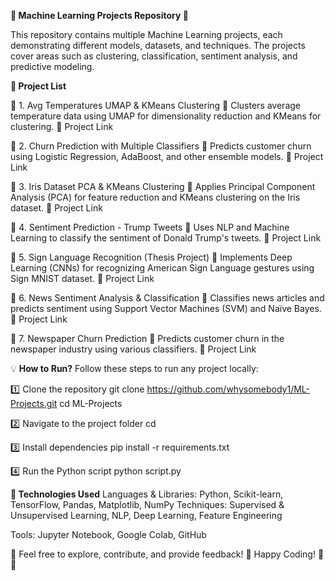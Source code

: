 **📌 Machine Learning Projects Repository 🚀**

This repository contains multiple Machine Learning projects, each demonstrating different models, datasets, and techniques. The projects cover areas such as clustering, classification, sentiment analysis, and predictive modeling.


**📂 Project List**

🔹 1. Avg Temperatures UMAP & KMeans Clustering
📌 Clusters average temperature data using UMAP for dimensionality reduction and KMeans for clustering.
🔗 Project Link

🔹 2. Churn Prediction with Multiple Classifiers
📌 Predicts customer churn using Logistic Regression, AdaBoost, and other ensemble models.
🔗 Project Link

🔹 3. Iris Dataset PCA & KMeans Clustering
📌 Applies Principal Component Analysis (PCA) for feature reduction and KMeans clustering on the Iris dataset.
🔗 Project Link

🔹 4. Sentiment Prediction - Trump Tweets
📌 Uses NLP and Machine Learning to classify the sentiment of Donald Trump's tweets.
🔗 Project Link

🔹 5. Sign Language Recognition (Thesis Project)
📌 Implements Deep Learning (CNNs) for recognizing American Sign Language gestures using Sign MNIST dataset.
🔗 Project Link

🔹 6. News Sentiment Analysis & Classification
📌 Classifies news articles and predicts sentiment using Support Vector Machines (SVM) and Naïve Bayes.
🔗 Project Link

🔹 7. Newspaper Churn Prediction
📌 Predicts customer churn in the newspaper industry using various classifiers.
🔗 Project Link

💡 **How to Run?**
Follow these steps to run any project locally:

1️⃣ Clone the repository
git clone https://github.com/whysomebody1/ML-Projects.git
cd ML-Projects

2️⃣ Navigate to the project folder
cd <project-folder-name>

3️⃣ Install dependencies
pip install -r requirements.txt

4️⃣ Run the Python script
python script.py


**📌 Technologies Used**
Languages & Libraries: Python, Scikit-learn, TensorFlow, Pandas, Matplotlib, NumPy
Techniques: Supervised & Unsupervised Learning, NLP, Deep Learning, Feature Engineering

Tools: Jupyter Notebook, Google Colab, GitHub

🔗 Feel free to explore, contribute, and provide feedback!
🚀 Happy Coding! 🎯🔥
